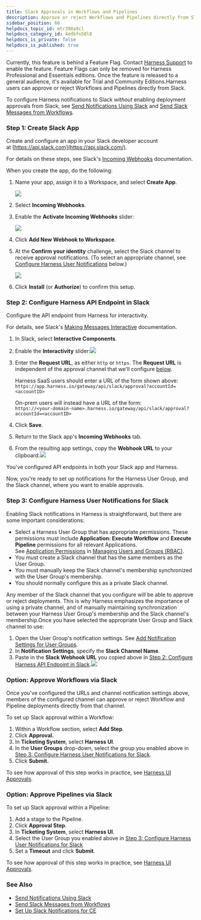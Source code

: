 ```yaml
---
title: Slack Approvals in Workflows and Pipelines
description: Approve or reject Workflows and Pipelines directly from Slack.
sidebar_position: 60
helpdocs_topic_id: mtr398a9cl
helpdocs_category_id: 4edbfn50l8
helpdocs_is_private: false
helpdocs_is_published: true
---
```


Currently, this feature is behind a Feature Flag. Contact [Harness Support](mailto:support@harness.io) to enable the feature. Feature Flags can only be removed for Harness Professional and Essentials editions. Once the feature is released to a general audience, it's available for Trial and Community Editions.Harness users can approve or reject Workflows and Pipelines directly from Slack.

To configure Harness notifications to Slack *without* enabling deployment approvals from Slack, see [Send Notifications Using Slack](../../../firstgen-platform/account/manage-notegroups/send-notification-using-slack.md) and [Send Slack Messages from Workflows](../../../firstgen-platform/account/manage-notegroups/slack-notifications.md).

### Step 1: Create Slack App

Create and configure an app in your Slack developer account at [https://api.slack.com](https://api.slack.com/).

For details on these steps, see Slack's [Incoming Webhooks](https://api.slack.com/incoming-webhooks) documentation.

When you create the app, do the following:

1. Name your app, assign it to a Workspace, and select **Create App**.

   ![](./static/slack-approvals-02.png)
   
2. Select **Incoming Webhooks**.
3. Enable the **Activate Incoming Webhooks** slider:

   ![](./static/slack-approvals-03.png)
   
4. Click **Add New Webhook to Workspace**.
5. At the **Confirm your identity** challenge, select the Slack channel to receive approval notifications. (To select an appropriate channel, see [Configure Harness User Notifications](#configure_notifications) below.)

   ![](./static/slack-approvals-04.png)
   
6. Click **Install** (or **Authorize**) to confirm this setup.

### Step 2: Configure Harness API Endpoint in Slack

Configure the API endpoint from Harness for interactivity.

For details, see Slack's [Making Messages Interactive](https://api.slack.com/interactive-messages) documentation.

1. In Slack, select **Interactive Components**.
2. Enable the **Interactivity** slider:![](./static/slack-approvals-05.png)
3. Enter the **Request URL**, as either `http` or `https`. The **Request URL** is independent of the approval channel that we'll configure [below](#configure_notifications).  
  
    Harness SaaS users should enter a URL of the form shown above:  
    `https://app.harness.io/gateway/api/slack/approval?accountId=<accountID>`  
      
    On-prem users will instead have a URL of the form:  
    `https://<your-domain-name>.harness.io/gateway/api/slack/approval?accountId=<accountID>`

4. Click **Save**.
5. Return to the Slack app's **Incoming Webhooks** tab.
6. From the resulting app settings, copy the **Webhook URL** to your clipboard.![](./static/slack-approvals-06.png)

You've configured API endpoints in both your Slack app and Harness.

Now, you're ready to set up notifications for the Harness User Group, and the Slack channel, where you want to enable approvals.

### Step 3: Configure Harness User Notifications for Slack

Enabling Slack notifications in Harness is straightforward, but there are some important considerations:

* Select a Harness User Group that has appropriate permissions. These permissions must include **Application: Execute Workflow** and **Execute Pipeline** permissions for all relevant Applications.  
See [Application Permissions](../../../firstgen-platform/security/access-management-howtos/users-and-permissions.md#application-permissions) in [Managing Users and Groups (RBAC)](../../../firstgen-platform/security/access-management-howtos/users-and-permissions.md).
* You must create a Slack channel that has the same members as the User Group.
* You must manually keep the Slack channel's membership synchronized with the User Group's membership.
* You should normally configure this as a private Slack channel.

Any member of the Slack channel that you configure will be able to approve or reject deployments. This is why Harness emphasizes the importance of using a private channel, and of manually maintaining synchronization between your Harness User Group's membership and the Slack channel's membership.Once you have selected the appropriate User Group and Slack channel to use:

1. Open the User Group's notification settings. See [Add Notification Settings for User Groups](../../../firstgen-platform/account/manage-notegroups/notification-groups.md#step-add-notification-settings-for-user-groups).
2. In **Notification Settings**, specify the **Slack Channel Name**.
3. Paste in the **Slack Webhook URL** you copied above in [Step 2: Configure Harness API Endpoint in Slack](slack-approvals.md#step-2-configure-harness-api-endpoint-in-slack).![](./static/slack-approvals-07.png)

### Option: Approve ​Workflows via Slack

Once you've configured the URLs and channel notification settings above, members of the configured channel can approve or reject Workflow and Pipeline deployments directly from that channel.

To set up Slack approval within a Workflow:

1. Within a Workflow section, select **Add Step**.
2. Click **Approval.**
3. In **Ticketing System**, select **Harness UI**.
4. In the **User Groups** drop-down, select the group you enabled above in [Step 3: Configure Harness User Notifications for Slack](slack-approvals.md#step-3-configure-harness-user-notifications-for-slack).
5. Click **Submit.**

To see how approval of this step works in practice, see [Harness UI Approvals](approvals.md).

### Option: Approve Pipelines via Slack

To set up Slack approval within a Pipeline:

1. Add a stage to the Pipeline.
2. Click **Approval Step**.
3. In **Ticketing System**, select **Harness UI**.
4. Select the User Group you enabled above in [Step 3: Configure Harness User Notifications for Slack](slack-approvals.md#step-3-configure-harness-user-notifications-for-slack)
5. Set a **Timeout** and click **Submit**.

To see how approval of this step works in practice, see [Harness UI Approvals](approvals.md).

### See Also

* [Send Notifications Using Slack](../../../firstgen-platform/account/manage-notegroups/send-notification-using-slack.md)
* [Send Slack Messages from Workflows](../../../firstgen-platform/account/manage-notegroups/slack-notifications.md)
* [Set Up Slack Notifications for CE](https://docs.harness.io/article/5xiwejal3p-set-up-slack-notifications)

